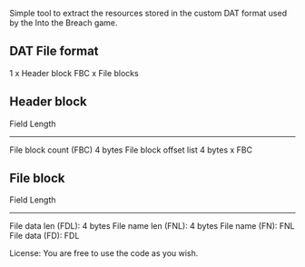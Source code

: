 Simple tool to extract the resources stored in the custom DAT format used by the Into the Breach game.


DAT File format
-----------
1 x Header block
FBC x File blocks

Header block
------------
Field			Length
-----			------
File block count (FBC)	4 bytes
File block offset list	4 bytes x FBC

File block
----------
Field			Length
-----			------
File data len (FDL):	4 bytes
File name len (FNL):	4 bytes
File name (FN):			FNL
File data (FD):			FDL


License: You are free to use the code as you wish.
